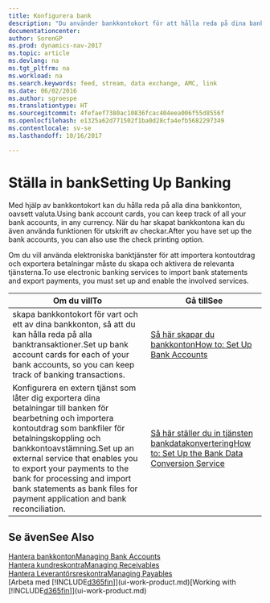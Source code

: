 ```yaml
---
title: Konfigurera bank
description: "Du använder bankkontokort för att hålla reda på dina bankkonton och ställa in bankfeeder för utbyte av data."
documentationcenter: 
author: SorenGP
ms.prod: dynamics-nav-2017
ms.topic: article
ms.devlang: na
ms.tgt_pltfrm: na
ms.workload: na
ms.search.keywords: feed, stream, data exchange, AMC, link
ms.date: 06/02/2016
ms.author: sgroespe
ms.translationtype: HT
ms.sourcegitcommit: 4fefaef7380ac10836fcac404eea006f55d8556f
ms.openlocfilehash: e1325a62d771502f1ba0d28cfa4efb5682297349
ms.contentlocale: sv-se
ms.lasthandoff: 10/16/2017

---
```

# <a name="setting-up-banking"></a><span data-ttu-id="80d1c-103">Ställa in bank</span><span class="sxs-lookup"><span data-stu-id="80d1c-103">Setting Up Banking</span></span>
<span data-ttu-id="80d1c-104">Med hjälp av bankkontokort kan du hålla reda på alla dina bankkonton, oavsett valuta.</span><span class="sxs-lookup"><span data-stu-id="80d1c-104">Using bank account cards, you can keep track of all your bank accounts, in any currency.</span></span> <span data-ttu-id="80d1c-105">När du har skapat bankkontona kan du även använda funktionen för utskrift av checkar.</span><span class="sxs-lookup"><span data-stu-id="80d1c-105">After you have set up the bank accounts, you can also use the check printing option.</span></span>

<span data-ttu-id="80d1c-106">Om du vill använda elektroniska banktjänster för att importera kontoutdrag och exportera betalningar måste du skapa och aktivera de relevanta tjänsterna.</span><span class="sxs-lookup"><span data-stu-id="80d1c-106">To use electronic banking services to import bank statements and  export payments, you must set up and enable the involved services.</span></span>

| <span data-ttu-id="80d1c-107">Om du vill</span><span class="sxs-lookup"><span data-stu-id="80d1c-107">To</span></span> | <span data-ttu-id="80d1c-108">Gå till</span><span class="sxs-lookup"><span data-stu-id="80d1c-108">See</span></span> |
| --- | --- |
| <span data-ttu-id="80d1c-109">skapa bankkontokort för vart och ett av dina bankkonton, så att du kan hålla reda på alla banktransaktioner.</span><span class="sxs-lookup"><span data-stu-id="80d1c-109">Set up bank account cards for each of your bank accounts, so you can keep track of banking transactions.</span></span> |[<span data-ttu-id="80d1c-110">Så här skapar du bankkonton</span><span class="sxs-lookup"><span data-stu-id="80d1c-110">How to: Set Up Bank Accounts</span></span>](bank-how-setup-bank-accounts.md) |
| <span data-ttu-id="80d1c-111">Konfigurera en extern tjänst som låter dig exportera dina betalningar till banken för bearbetning och importera kontoutdrag som bankfiler för betalningskoppling och bankkontoavstämning.</span><span class="sxs-lookup"><span data-stu-id="80d1c-111">Set up an external service that enables you to export your payments to the bank for processing  and import bank statements as bank files for payment application and bank reconciliation.</span></span> |[<span data-ttu-id="80d1c-112">Så här ställer du in tjänsten bankdatakonvertering</span><span class="sxs-lookup"><span data-stu-id="80d1c-112">How to: Set Up the Bank Data Conversion Service</span></span>](bank-how-setup-bank-data-conversion-service.md) |

## <a name="see-also"></a><span data-ttu-id="80d1c-113">Se även</span><span class="sxs-lookup"><span data-stu-id="80d1c-113">See Also</span></span>
[<span data-ttu-id="80d1c-114">Hantera bankkonton</span><span class="sxs-lookup"><span data-stu-id="80d1c-114">Managing Bank Accounts</span></span>](bank-manage-bank-accounts.md)  
[<span data-ttu-id="80d1c-115">Hantera kundreskontra</span><span class="sxs-lookup"><span data-stu-id="80d1c-115">Managing Receivables</span></span>](receivables-manage-receivables.md)  
[<span data-ttu-id="80d1c-116">Hantera Leverantörsreskontra</span><span class="sxs-lookup"><span data-stu-id="80d1c-116">Managing Payables</span></span>](payables-manage-payables.md)  
<span data-ttu-id="80d1c-117">[Arbeta med [!INCLUDE[d365fin](includes/d365fin_md.md)]](ui-work-product.md)</span><span class="sxs-lookup"><span data-stu-id="80d1c-117">[Working with [!INCLUDE[d365fin](includes/d365fin_md.md)]](ui-work-product.md)</span></span>

